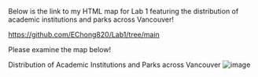 Below is the link to my HTML map for Lab 1 featuring the distribution of academic institutions and parks across Vancouver!

https://github.com/EChong820/Lab1/tree/main

Please examine the map below!

Distribution of Academic Institutions and Parks across Vancouver
![image](https://github.com/EChong820/Lab1/assets/156846978/4e2fe72f-d010-4139-b1dc-32d5a95b061a)


